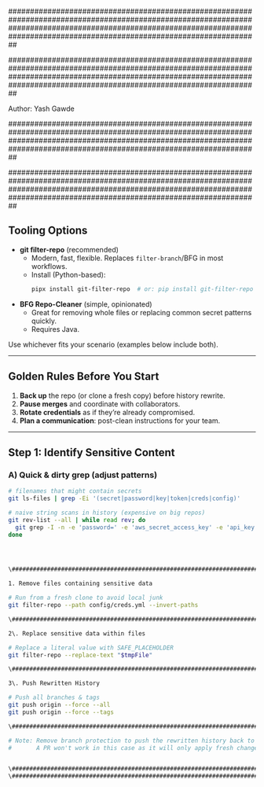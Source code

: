\##################################################################################################################################################################################################################################



\##################################################################################################################################################################################################################################



Author: Yash Gawde



\##################################################################################################################################################################################################################################



\##################################################################################################################################################################################################################################

## Tooling Options

- **git filter-repo** (recommended)
  - Modern, fast, flexible. Replaces `filter-branch`/BFG in most workflows.
  - Install (Python-based):
    ```bash
    pipx install git-filter-repo  # or: pip install git-filter-repo
    ```
- **BFG Repo-Cleaner** (simple, opinionated)
  - Great for removing whole files or replacing common secret patterns quickly.
  - Requires Java.

Use whichever fits your scenario (examples below include both).

---

## Golden Rules Before You Start

1. **Back up** the repo (or clone a fresh copy) before history rewrite.
2. **Pause merges** and coordinate with collaborators.
3. **Rotate credentials** as if they’re already compromised.
4. **Plan a communication**: post-clean instructions for your team.

---

## Step 1: Identify Sensitive Content

### A) Quick & dirty grep (adjust patterns)
```bash
# filenames that might contain secrets
git ls-files | grep -Ei '(secret|password|key|token|creds|config)'

# naive string scans in history (expensive on big repos)
git rev-list --all | while read rev; do
  git grep -I -n -e 'password=' -e 'aws_secret_access_key' -e 'api_key' $rev
done




\##########################################################################################################################################################################################################################################

1. Remove files containing sensitive data

# Run from a fresh clone to avoid local junk
git filter-repo --path config/creds.yml --invert-paths

\##########################################################################################################################################################################################################################################

2\. Replace sensitive data within files

# Replace a literal value with SAFE_PLACEHOLDER
git filter-repo --replace-text "$tmpFile"

\##########################################################################################################################################################################################################################################

3\. Push Rewritten History

# Push all branches & tags
git push origin --force --all
git push origin --force --tags

\##########################################################################################################################################################################################################################################

# Note: Remove branch protection to push the rewritten history back to remote.
#       A PR won't work in this case as it will only apply fresh changes to current commit, however not rewrite history for old commits.


\##########################################################################################################################################################################################################################################
\##########################################################################################################################################################################################################################################
